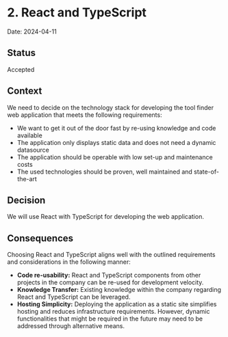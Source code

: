 # 2. React and TypeScript

Date: 2024-04-11

## Status

Accepted

## Context

We need to decide on the technology stack for developing the tool finder web application that meets the following requirements:

- We want to get it out of the door fast by re-using knowledge and code available
- The application only displays static data and does not need a dynamic datasource
- The application should be operable with low set-up and maintenance costs
- The used technologies should be proven, well maintained and state-of-the-art

## Decision

We will use React with TypeScript for developing the web application.

## Consequences

Choosing React and TypeScript aligns well with the outlined requirements and considerations in the following manner:

- **Code re-usability:** React and TypeScript components from other projects in the company can be re-used for development velocity.
- **Knowledge Transfer:** Existing knowledge within the company regarding React and TypeScript can be leveraged.
- **Hosting Simplicity:** Deploying the application as a static site simplifies hosting and reduces infrastructure requirements.
  However, dynamic functionalities that might be required in the future may need to be addressed through alternative means.
